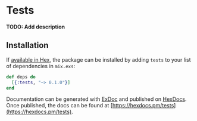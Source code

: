 # Tests

**TODO: Add description**

## Installation

If [available in Hex](https://hex.pm/docs/publish), the package can be installed
by adding `tests` to your list of dependencies in `mix.exs`:

```elixir
def deps do
  [{:tests, "~> 0.1.0"}]
end
```

Documentation can be generated with [ExDoc](https://github.com/elixir-lang/ex_doc)
and published on [HexDocs](https://hexdocs.pm). Once published, the docs can
be found at [https://hexdocs.pm/tests](https://hexdocs.pm/tests).

